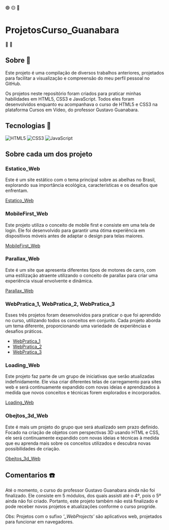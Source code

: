 🟢 🟡 🔴

# ProjetosCurso_Guanabara
 
:frog: :frog:

## Sobre :paperclip:

Este projeto é uma compilação de diversos trabalhos anteriores, projetados para facilitar a visualização e compreensão do meu perfil pessoal no GitHub.

Os projetos neste repositório foram criados para praticar minhas habilidades em HTML5, CSS3 e JavaScript. Todos eles foram desenvolvidos enquanto eu acompanhava o curso de HTML5 e CSS3 na plataforma Cursos em Vídeo, do professor Gustavo Guanabara.

## Tecnologias :gem:

![HTML5](https://img.shields.io/badge/html5-%23E34F26.svg?style=for-the-badge&logo=html5&logoColor=white)
![CSS3](https://img.shields.io/badge/css3-%231572B6.svg?style=for-the-badge&logo=css3&logoColor=white)
![JavaScript](https://img.shields.io/badge/javascript-%23323330.svg?style=for-the-badge&logo=javascript&logoColor=%23F7DF1E)


## Sobre cada um dos projeto

### Estatico_Web

Este é um site estático com o tema principal sobre as abelhas no Brasil, explorando sua importância ecológica, características e os desafios que enfrentam.

[Estatico_Web](Projects/Estaico_Web/index.html)


### MobileFirst_Web

Este projeto utiliza o conceito de mobile first e consiste em uma tela de login. Ele foi desenvolvido para garantir uma ótima experiência em dispositivos móveis antes de adaptar o design para telas maiores.

[MobileFirst_Web](Projects/MobileFirst_Web/index.html)


### Parallax_Web

Este é um site que apresenta diferentes tipos de motores de carro, com uma estilização atraente utilizando o conceito de parallax para criar uma experiência visual envolvente e dinâmica.

[Parallax_Web](Projects/Parallax_Web/index.html)


### WebPratica_1, WebPratica_2, WebPratica_3

Esses três projetos foram desenvolvidos para praticar o que foi aprendido no curso, utilizando todos os conceitos em conjunto. Cada projeto aborda um tema diferente, proporcionando uma variedade de experiências e desafios práticos.

* [WebPratica_1](Projects/WebPratica_1/index.html)
* [WebPratica_2](Projects/WebPratica_2/index.html)
* [WebPratica_3](Projects/WebPratica_3/index.html)


### Loading_Web

Este projeto faz parte de um grupo de iniciativas que serão atualizadas indefinidamente. Ele visa criar diferentes telas de carregamento para sites web e será continuamente expandido com novas ideias e aprendizados à medida que novos conceitos e técnicas forem explorados e incorporados.

[Loading_Web](Projects/Loading_Web/index.html)


### Obejtos_3d_Web

Este é mais um projeto do grupo que será atualizado sem prazo definido. Focado na criação de objetos com perspectivas 3D usando HTML e CSS, ele será continuamente expandido com novas ideias e técnicas à medida que eu aprenda mais sobre os conceitos utilizados e descubra novas possibilidades de criação.

[Obejtos_3d_Web](Projects/Objetos_3D_Web/index.html)


## Comentarios :phone:

Até o momento, o curso do professor Gustavo Guanabara ainda não foi finalizado. Ele consiste em 5 módulos, dos quais assisti até o 4º, pois o 5º ainda não foi criado. Portanto, este projeto também não está finalizado e pode receber novos projetos e atualizações conforme o curso progride.



*Obs:* Projetos com o sufixo *'_WebProjects'* são aplicativos web, projetados para funcionar em navegadores.

